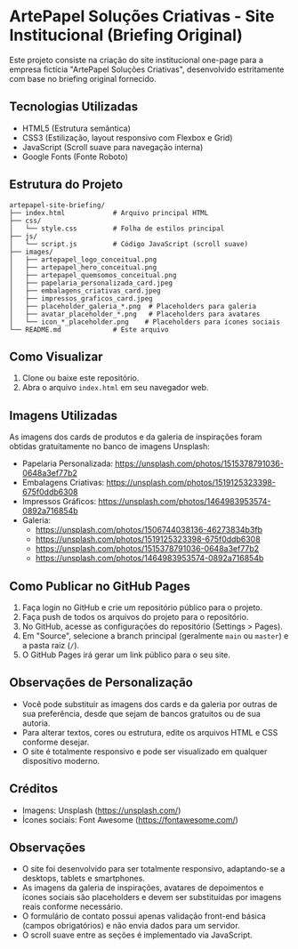 # ArtePapel Soluções Criativas - Site Institucional (Briefing Original)

Este projeto consiste na criação do site institucional one-page para a empresa fictícia "ArtePapel Soluções Criativas", desenvolvido estritamente com base no briefing original fornecido.

## Tecnologias Utilizadas

*   HTML5 (Estrutura semântica)
*   CSS3 (Estilização, layout responsivo com Flexbox e Grid)
*   JavaScript (Scroll suave para navegação interna)
*   Google Fonts (Fonte Roboto)

## Estrutura do Projeto

```
artepapel-site-briefing/
├── index.html            # Arquivo principal HTML
├── css/
│   └── style.css         # Folha de estilos principal
├── js/
│   └── script.js         # Código JavaScript (scroll suave)
├── images/
│   ├── artepapel_logo_conceitual.png
│   ├── artepapel_hero_conceitual.png
│   ├── artepapel_quemsomos_conceitual.png
│   ├── papelaria_personalizada_card.jpeg
│   ├── embalagens_criativas_card.jpeg
│   ├── impressos_graficos_card.jpeg
│   ├── placeholder_galeria_*.png  # Placeholders para galeria
│   ├── avatar_placeholder_*.png   # Placeholders para avatares
│   └── icon_*_placeholder.png    # Placeholders para ícones sociais
└── README.md             # Este arquivo
```

## Como Visualizar

1.  Clone ou baixe este repositório.
2.  Abra o arquivo `index.html` em seu navegador web.

## Imagens Utilizadas

As imagens dos cards de produtos e da galeria de inspirações foram obtidas gratuitamente no banco de imagens Unsplash:
- Papelaria Personalizada: https://unsplash.com/photos/1515378791036-0648a3ef77b2
- Embalagens Criativas: https://unsplash.com/photos/1519125323398-675f0ddb6308
- Impressos Gráficos: https://unsplash.com/photos/1464983953574-0892a716854b
- Galeria: 
  - https://unsplash.com/photos/1506744038136-46273834b3fb
  - https://unsplash.com/photos/1519125323398-675f0ddb6308
  - https://unsplash.com/photos/1515378791036-0648a3ef77b2
  - https://unsplash.com/photos/1464983953574-0892a716854b

## Como Publicar no GitHub Pages

1. Faça login no GitHub e crie um repositório público para o projeto.
2. Faça push de todos os arquivos do projeto para o repositório.
3. No GitHub, acesse as configurações do repositório (Settings > Pages).
4. Em "Source", selecione a branch principal (geralmente `main` ou `master`) e a pasta raiz (`/`).
5. O GitHub Pages irá gerar um link público para o seu site.

## Observações de Personalização

- Você pode substituir as imagens dos cards e da galeria por outras de sua preferência, desde que sejam de bancos gratuitos ou de sua autoria.
- Para alterar textos, cores ou estrutura, edite os arquivos HTML e CSS conforme desejar.
- O site é totalmente responsivo e pode ser visualizado em qualquer dispositivo moderno.

## Créditos

- Imagens: Unsplash (https://unsplash.com/)
- Ícones sociais: Font Awesome (https://fontawesome.com/)

## Observações

*   O site foi desenvolvido para ser totalmente responsivo, adaptando-se a desktops, tablets e smartphones.
*   As imagens da galeria de inspirações, avatares de depoimentos e ícones sociais são placeholders e devem ser substituídas por imagens reais conforme necessário.
*   O formulário de contato possui apenas validação front-end básica (campos obrigatórios) e não envia dados para um servidor.
*   O scroll suave entre as seções é implementado via JavaScript.

